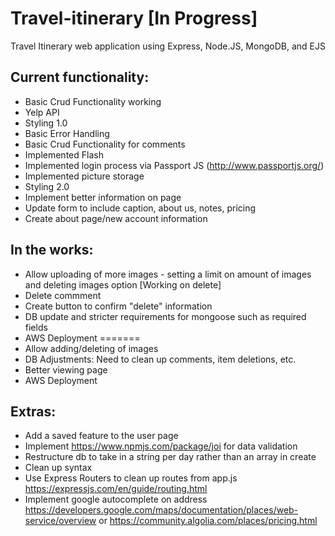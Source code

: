 # Travel-itinerary [In Progress]

Travel Itinerary web application using Express, Node.JS, MongoDB, and EJS

## Current functionality: 

* Basic Crud Functionality working
* Yelp API
* Styling 1.0
* Basic Error Handling
* Basic Crud Functionality for comments
* Implemented Flash 
* Implemented login process via Passport JS (http://www.passportjs.org/)
* Implemented picture storage 
* Styling 2.0
* Implement better information on page
* Update form to include caption, about us, notes, pricing
* Create about page/new account information

## In the works:
* Allow uploading of more images - setting a limit on amount of images and deleting images option [Working on delete]
* Delete commment
* Create button to confirm "delete" information
* DB update and stricter requirements for mongoose such as required fields
* AWS Deployment
=======
* Allow adding/deleting of images
* DB Adjustments: Need to clean up comments, item deletions, etc.
* Better viewing page
* AWS Deployment 


## Extras:
* Add a saved feature to the user page 
* Implement https://www.npmjs.com/package/joi for data validation 
* Restructure db to take in a string per day rather than an array in create
* Clean up syntax 
* Use Express Routers to clean up routes from app.js https://expressjs.com/en/guide/routing.html
* Implement google autocomplete on address https://developers.google.com/maps/documentation/places/web-service/overview or https://community.algolia.com/places/pricing.html
